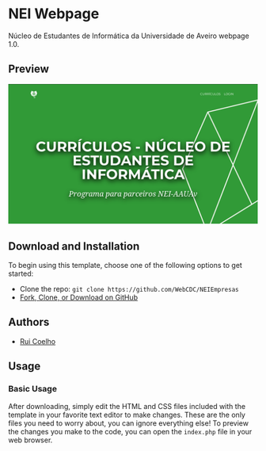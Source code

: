 # NEI Webpage

Núcleo de Estudantes de Informática da Universidade de Aveiro webpage 1.0.

## Preview

![NEI Website Preview](cover.png)

## Download and Installation

To begin using this template, choose one of the following options to get started:
* Clone the repo: `git clone https://github.com/WebCDC/NEIEmpresas`
* [Fork, Clone, or Download on GitHub](https://github.com/WebCDC/NEIEmpresas)

## Authors
* [Rui Coelho](https://github.com/user-cube)

## Usage

### Basic Usage

After downloading, simply edit the HTML and CSS files included with the template in your favorite text editor to make changes. These are the only files you need to worry about, you can ignore everything else! To preview the changes you make to the code, you can open the `index.php` file in your web browser.